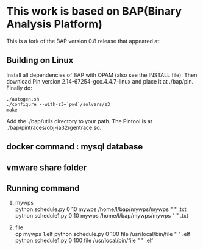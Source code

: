 This work is based on BAP(Binary Analysis Platform)
=============================

This is a fork of the BAP version 0.8 release that appeared at:

Building on Linux
-----------------

Install all dependencies of BAP with OPAM (also see the INSTALL file).
Then download Pin version 2.14-67254-gcc.4.4.7-linux and place it at
./bap/pin. Finally do:

    ./autogen.sh
    ./configure --with-z3=`pwd`/solvers/z3
    make

Add the ./bap/utils directory to your path. The Pintool is at
./bap/pintraces/obj-ia32/gentrace.so.

docker command : mysql database 
-------------------


vmware share folder   
-------------------


Running command  
-------------------

1. mywps  
python schedule.py 0 10 mywps /home/l/bap/mywps/mywps " " .txt  
python schedule1.py 0 10 mywps /home/l/bap/mywps/mywps " " .txt  

2. file  
cp mywps 1.elf
python schedule.py 0 100 file /usr/local/bin/file " " .elf 
python schedule1.py 0 100 file /usr/local/bin/file " " .elf
